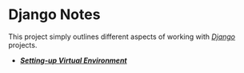 # Django Notes
This project simply outlines different aspects of working with [*Django*](https://www.djangoproject.com/) projects.


  - [***Setting-up Virtual Environment***](./Setting-up-Virtual-Environment.md)






